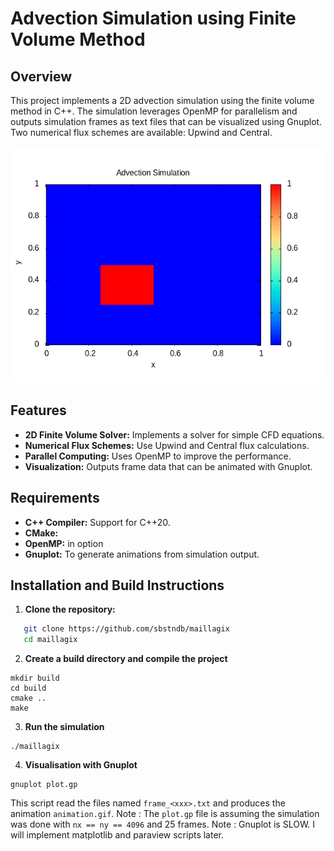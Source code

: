 # Advection Simulation using Finite Volume Method

## Overview
This project implements a 2D advection simulation using the finite volume method in C++. The simulation leverages OpenMP for parallelism and outputs simulation frames as text files that can be visualized using Gnuplot. Two numerical flux schemes are available: Upwind and Central.

![2D Advection simulation using Upwing flux](images/animation.gif)


## Features
- **2D Finite Volume Solver:** Implements a solver for simple CFD equations.
- **Numerical Flux Schemes:** Use Upwind and Central flux calculations.
- **Parallel Computing:** Uses OpenMP to improve the performance.
- **Visualization:** Outputs frame data that can be animated with Gnuplot.

## Requirements
- **C++ Compiler:** Support for C++20.
- **CMake:** 
- **OpenMP:** in option
- **Gnuplot:** To generate animations from simulation output.

## Installation and Build Instructions

1. **Clone the repository:**
```bash
   git clone https://github.com/sbstndb/maillagix
   cd maillagix
```

2. **Create a build directory and compile the project**
```
mkdir build
cd build
cmake .. 
make
```

3. **Run the simulation**
```
./maillagix
```

4. **Visualisation with Gnuplot**

```
gnuplot plot.gp
```
This script read the files named `frame_<xxx>.txt` and produces the animation `animation.gif`.
Note : The `plot.gp` file is assuming the simulation was done with `nx == ny == 4096` and 25 frames.
Note : Gnuplot is SLOW. I will implement matplotlib and paraview scripts later.

